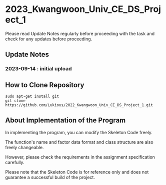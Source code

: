 # 2023_Kwangwoon_Univ_CE_DS_Project_1

Please read Update Notes regularly before proceeding with the task and check for any updates before proceeding.

## Update Notes
### 2023-09-14 : initial upload

## How to Clone Repository
```
sudo apt-get install git
git clone https://github.com/Lukious/2022_Kwangwoon_Univ_CE_DS_Project_1.git
```

## About Implementation of the Program
In implementing the program, you can modify the Skeleton Code freely.

The function's name and factor data format and class structure are also freely changeable.

However, please check the requirements in the assignment specification carefully.

Please note that the Skeleton Code is for reference only and does not guarantee a successful build of the project.
